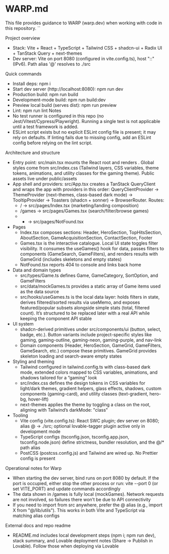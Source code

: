 # WARP.md

This file provides guidance to WARP (warp.dev) when working with code in this repository.
``

Project overview
- Stack: Vite + React + TypeScript + Tailwind CSS + shadcn-ui + Radix UI + TanStack Query + next-themes
- Dev server: Vite on port 8080 (configured in vite.config.ts), host "::" (IPv6). Path alias '@' resolves to ./src

Quick commands
- Install deps: npm i
- Start dev server (http://localhost:8080): npm run dev
- Production build: npm run build
- Development-mode build: npm run build:dev
- Preview local build (serves dist): npm run preview
- Lint: npm run lint
Notes
- No test runner is configured in this repo (no Jest/Vitest/Cypress/Playwright). Running a single test is not applicable until a test framework is added.
- ESLint script exists but no explicit ESLint config file is present; it may rely on defaults. If linting fails due to missing config, add an ESLint config before relying on the lint script.

Architecture and structure
- Entry point: src/main.tsx mounts the React root and renders <App />. Global styles come from src/index.css (Tailwind layers, CSS variables, theme tokens, animations, and utility classes for the gaming theme). Public assets live under public/assets
- App shell and providers: src/App.tsx creates a TanStack QueryClient and wraps the app with providers in this order: QueryClientProvider → ThemeProvider (next-themes, class-based dark mode) → TooltipProvider → Toasters (shadcn + sonner) → BrowserRouter. Routes:
  - / → src/pages/Index.tsx (marketing/landing composition)
  - /games → src/pages/Games.tsx (search/filter/browse games)
  - * → src/pages/NotFound.tsx
- Pages
  - Index.tsx composes sections: Header, HeroSection, TopHitsSection, AboutSection, GameAcquisitionSection, ContactSection, Footer
  - Games.tsx is the interactive catalogue. Local UI state toggles filter visibility. It consumes the useGames() hook for data, passes filters to components (GameSearch, GameFilters), and renders results with GameGrid (includes skeletons and empty states)
  - NotFound.tsx reports 404 to console and links back home
- Data and domain types
  - src/types/Game.ts defines Game, GameCategory, SortOption, and GameFilters
  - src/data/mockGames.ts provides a static array of Game items used as the data source
  - src/hooks/useGames.ts is the local data layer: holds filters in state, derives filtered/sorted results via useMemo, and exposes featured/popular subsets alongside simple stats (total, filtered count). It’s structured to be replaced later with a real API while keeping the component API stable
- UI system
  - shadcn-derived primitives under src/components/ui (button, select, badge, etc.). Button variants include project-specific styles like gaming, gaming-outline, gaming-neon, gaming-purple, and nav-link
  - Domain components (Header, HeroSection, GameGrid, GameFilters, GameSearch, etc.) compose these primitives. GameGrid provides skeleton loading and search-aware empty states
- Styling and theming
  - Tailwind configured in tailwind.config.ts with class-based dark mode, extended colors mapped to CSS variables, animations, and shadows tailored for a “gaming” look
  - src/index.css defines the design tokens in CSS variables for light/dark themes, gradient helpers, glass effects, shadows, custom components (gaming-card), and utility classes (text-gradient, hero-bg, hover-lift)
  - next-themes applies the theme by toggling a class on the root, aligning with Tailwind’s darkMode: "class"
- Tooling
  - Vite config (vite.config.ts): React SWC plugin; dev server on 8080; alias @ → ./src; optional lovable-tagger plugin active only in development mode
  - TypeScript configs (tsconfig.json, tsconfig.app.json, tsconfig.node.json) define strictness, bundler resolution, and the @/* path alias
  - PostCSS (postcss.config.js) and Tailwind are wired up. No Prettier config is present

Operational notes for Warp
- When starting the dev server, bind runs on port 8080 by default. If the port is occupied, either stop the other process or run: vite --port 0 (or set VITE_PORT) and update commands accordingly
- The data shown in /games is fully local (mockGames). Network requests are not involved, so failures there won’t be due to API connectivity
- If you need to import from src anywhere, prefer the @ alias (e.g., import X from "@/lib/utils"). This works in both Vite and TypeScript via matching alias configs

External docs and repo readme
- README.md includes local development steps (npm i; npm run dev), stack summary, and Lovable deployment notes (Share → Publish in Lovable). Follow those when deploying via Lovable
